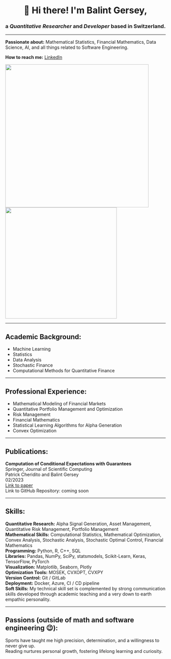 <!DOCTYPE html>
<html lang="en">
  <head>
  </head>
  <body>
    <div class="container">
      <h1 align="center">👋 Hi there! I'm Balint Gersey,</h1>
      <h3 align="center">a <em>Quantitative Researcher</em> and <em>Developer</em> based in Switzerland.</h3>
      <hr>
      <p><strong>Passionate about:</strong> Mathematical Statistics, Financial Mathematics, Data Science, AI, and all things related to Software Engineering.</p>
      <p><strong>How to reach me:</strong> <a href="https://www.linkedin.com/in/balintgersey/">LinkedIn</a></p>
      <p float="left">
        <img src="https://github-readme-stats.vercel.app/api?username=balintg1994&&count_private=true&show_icons=true&hide_border=true&locale=en&custom_title=&title_color=142d70&icon_color=142d70&cache_seconds=3600" width="450" />
        <img src="https://github-readme-stats.vercel.app/api/top-langs/?username=balintg1994&layout=compact&hide_border=true&title_color=142d70" width="350"/>
      </p>
      <hr>
      <h2>Academic Background:</h2>
      <ul>
        <li>Machine Learning</li>
        <li>Statistics</li>
        <li>Data Analysis</li>
        <li>Stochastic Finance</li>
        <li>Computational Methods for Quantitative Finance</li>
      </ul>
      <hr>
      <h2>Professional Experience:</h2>
      <ul>
        <li>Mathematical Modeling of Financial Markets</li>
        <li>Quantitative Portfolio Management and Optimization</li>
        <li>Risk Management</li>
        <li>Financial Mathematics</li>
        <li>Statistical Learning Algorithms for Alpha Generation</li>
        <li>Convex Optimization</li>
      </ul>
      <hr>
      <h2>Publications:</h2>
      <p><strong>Computation of Conditional Expectations with Guarantees</strong><br>
      Springer, Journal of Scientific Computing<br>
      Patrick Cheridito and Balint Gersey<br>
      02/2023<br>
      <a href="https://link.springer.com/article/10.1007/s10915- 023-02130-8">Link to paper</a> <br>
      Link to GitHub Repository: coming soon</p>
      <hr>
      <h2>Skills:</h2>
      <p><strong>Quantitative Research:</strong> Alpha Signal Generation, Asset Management, Quantitative Risk Management, Portfolio Management<br>
      <strong>Mathematical Skills:</strong> Computational Statistics, Mathematical Optimization, Convex Analysis, Stochastic Analysis, Stochastic Optimal Control, Financial Mathematics<br>
      <strong>Programming:</strong> Python, R, C++, SQL<br>
      <strong>Libraries:</strong> Pandas, NumPy, SciPy, statsmodels, Scikit-Learn, Keras, TensorFlow, PyTorch<br>
      <strong>Visualization:</strong> Matplotlib, Seaborn, Plotly<br>
      <strong>Optimization Tools:</strong> MOSEK, CVXOPT, CVXPY<br>
      <strong>Version Control:</strong> Git / GitLab<br>
      <strong>Deployment:</strong> Docker, Azure, CI / CD pipeline<br>
      <strong>Soft Skills:</strong> My technical skill set is complemented by strong communication skills developed through academic teaching and a very down to earth empathic personality.</p>
      <hr>
      <h2>Passions (outside of math and software engineering 😉):</h2>
      <p>Sports have taught me high precision, determination, and a willingness to never give up.<br>
      Reading nurtures personal growth, fostering lifelong learning and curiosity.</p>
    </div>
  </body>
  </html>


<!---
balintg1994/balintg1994 is a ✨ special ✨ repository because its `README.md` (this file) appears on your GitHub profile.
You can click the Preview link to take a look at your changes.
--->
